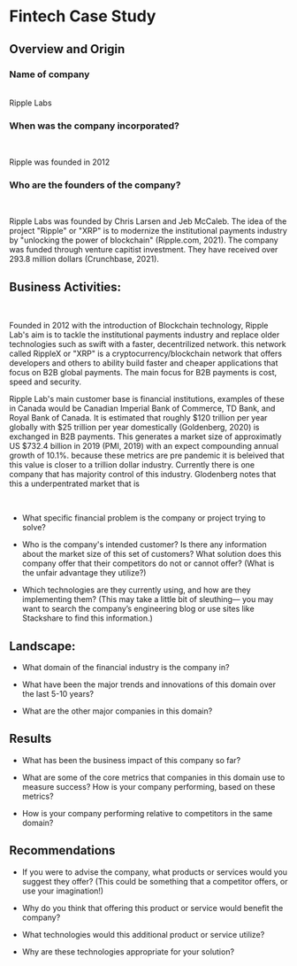 # Fintech Case Study
## Overview and Origin

### Name of company
<br>
Ripple Labs
<br>

### When was the company incorporated?
<br>

Ripple was founded in 2012
<br>

### Who are the founders of the company?
<br>

Ripple Labs was founded by Chris Larsen and Jeb McCaleb. The idea of the project "Ripple" or "XRP" is to modernize the institutional payments industry by "unlocking the power of blockchain" (Ripple.com, 2021). The company was funded through venture capitist investment. They have received over 293.8 million dollars (Crunchbase, 2021).
<br>

## Business Activities:
<br>

Founded in 2012 with the introduction of Blockchain technology, Ripple Lab's aim is to tackle the institutional payments industry and replace older technologies such as swift with a faster, decentrilized network. this network called RippleX or "XRP" is a cryptocurrency/blockchain network that offers developers and others to ability build faster and cheaper applications that focus on B2B global payments. The main focus for B2B payments is cost, speed and security. 
<br>

Ripple Lab's main customer base is financial institutions, examples of these in Canada would be Canadian Imperial Bank of Commerce, TD Bank, and Royal Bank of Canada. It is estimated that roughly $120 trillion per year globally with $25 trillion per year domestically (Goldenberg, 2020) is exchanged in B2B payments. This generates a market size of approximatly US $732.4 billion in 2019 (PMI, 2019) with an expect compounding annual growth of 10.1%. because these metrics are pre pandemic it is beleived that this value is closer to a trillion dollar industry. Currently there is one company that has majority control of this industry. Glodenberg notes that this a underpentrated market that is 

<br>



* What specific financial problem is the company or project trying to solve?

* Who is the company's intended customer?  Is there any information about the market size of this set of customers?
What solution does this company offer that their competitors do not or cannot offer? (What is the unfair advantage they utilize?)

* Which technologies are they currently using, and how are they implementing them? (This may take a little bit of sleuthing–– you may want to search the company’s engineering blog or use sites like Stackshare to find this information.)


## Landscape:

* What domain of the financial industry is the company in?

* What have been the major trends and innovations of this domain over the last 5-10 years?

* What are the other major companies in this domain?


## Results

* What has been the business impact of this company so far?

* What are some of the core metrics that companies in this domain use to measure success? How is your company performing, based on these metrics?

* How is your company performing relative to competitors in the same domain?


## Recommendations

* If you were to advise the company, what products or services would you suggest they offer? (This could be something that a competitor offers, or use your imagination!)

* Why do you think that offering this product or service would benefit the company?

* What technologies would this additional product or service utilize?

* Why are these technologies appropriate for your solution?
